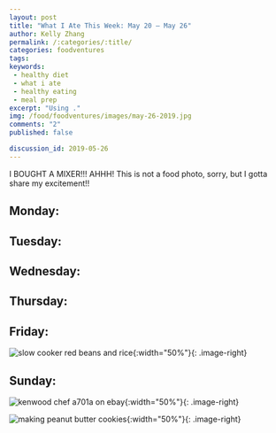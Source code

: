 ```yaml
---
layout: post
title: "What I Ate This Week: May 20 – May 26"
author: Kelly Zhang
permalink: /:categories/:title/
categories: foodventures
tags:
keywords:
 - healthy diet
 - what i ate
 - healthy eating
 - meal prep
excerpt: "Using ."
img: /food/foodventures/images/may-26-2019.jpg
comments: "2"
published: false

discussion_id: 2019-05-26
---
```


I BOUGHT A MIXER!!! AHHH! This is not a food photo, sorry, but I gotta share my excitement!!

## Monday:

## Tuesday:

## Wednesday:

## Thursday:

## Friday:


![slow cooker red beans and rice](red-beans-rice.jpg){:width="50%"}{: .image-right}

## Sunday:

![kenwood chef a701a on ebay](ebay-kenwood-chef-a701a.jpg){:width="50%"}{: .image-right}

![making peanut butter cookies](making-peanut-butter-cookies.jpg){:width="50%"}{: .image-right}
